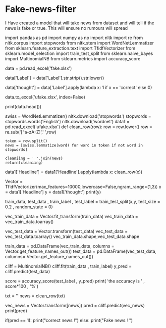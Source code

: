 # Fake-news-filter

I Have created a model that will take news from dataset and will tell if the news is fake or true. This will ensure no rumours will spread 










import pandas as pd
import numpy as np
import nltk
import re
from nltk.corpus import stopwords
from nltk.stem import WordNetLemmatizer
from sklearn.feature_extraction.text import TfidfVectorizer
from sklearn.model_selection import train_test_split
from sklearn.naive_bayes import MultinomialNB
from sklearn.metrics import accuracy_score


data = pd.read_excel('fake.xlsx')

data['Label'] = data['Label'].str.strip().str.lower()

data['thought'] = data['Label'].apply(lambda x: 1 if x == 'correct' else 0)

data.to_excel('ufake.xlsx', index=False)

print(data.head())


swiss = WordNetLemmatizer()
nltk.download('stopwords')
stopwords = stopwords.words('English')
nltk.download('wordnet')
data1 = pd.read_excel('ufake.xlsx')
def clean_row(row):
    row = row.lower()
    row = re.sub('[^a-zA-Z]',' ',row)

    token = row.split()
    news = [swiss.lemmatize(word) for word in token if not word in stopwords]

    cleaniing = ' '.join(news)
    return(cleaniing)

data1['Headline'] = data1['Headline'].apply(lambda x: clean_row(x))


Vector = TfidfVectorizer(max_features=10000,lowercase=False,ngram_range=(1,3))
x = data1['Headline']
y = data1['thought']
print(y)

train_data, test_data , train_label , test_label = train_test_split(x,y, test_size = 0.2 , random_state = 0)

vec_train_data = Vector.fit_transform(train_data)
vec_train_data = vec_train_data.toarray()

vec_test_data = Vector.transform(test_data)
vec_test_data = vec_test_data.toarray()
vec_train_data.shape,vec_test_data.shape


train_data = pd.DataFrame(vec_train_data, columns = Vector.get_feature_names_out())
test_data = pd.DataFrame(vec_test_data, columns= Vector.get_feature_names_out())

cliff = MultinomialNB()
cliff.fit(train_data , train_label)
y_pred = cliff.predict(test_data)

score = accuracy_score(test_label , y_pred)
print( 'the accuracy is ' , score*100 , '%')

txt = ''
news = clean_row(txt)


vec_news = Vector.transform([news])
pred = cliff.predict(vec_news)
print(pred)

if(pred == 1):
	print("correct news !")
else:
	print("Fake news ! ")
